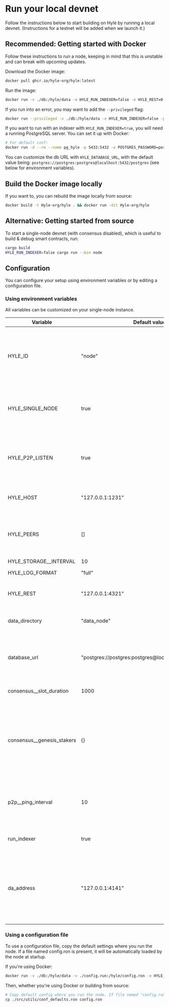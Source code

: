 # Run your local devnet

<!-- Testnet 
Hylé provides a testnet where you can test your smart contract and help us test our network.-->

Follow the instructions below to start building on Hylé by running a local devnet. (Instructions for a testnet will be added when we launch it.)

## Recommended: Getting started with Docker

Follow these instructions to run a node, keeping in mind that this is unstable and can break with upcoming updates.

Download the Docker image:

```bash
docker pull ghcr.io/hyle-org/hyle:latest
```

Run the image:

```bash
docker run -v ./db:/hyle/data -e HYLE_RUN_INDEXER=false -e HYLE_REST=0.0.0.0:4321 -p 4321:4321 -p 1234:1234 ghcr.io/hyle-org/hyle:latest
```

If you run into an error, you may want to add the `--privileged` flag:

```bash
docker run --privileged -v ./db:/hyle/data -e HYLE_RUN_INDEXER=false -p 4321:4321 -p 1234:1234 ghcr.io/hyle-org/hyle:latest
```

If you want to run with an indexer with `HYLE_RUN_INDEXER=true`, you will need a running PostgreSQL server. You can set it up with Docker:

```bash
# For default conf:
docker run -d --rm --name pg_hyle -p 5432:5432 -e POSTGRES_PASSWORD=postgres postgres
```

You can customize the db URL with `HYLE_DATABASE_URL`, with the default value being: `postgres://postgres:postgres@localhost:5432/postgres` (see below for environment variables).

## Build the Docker image locally

If you want to, you can rebuild the image locally from source:

```bash
docker build -t Hyle-org/hyle . && docker run -dit Hyle-org/hyle
```

## Alternative: Getting started from source

To start a single-node devnet (with consensus disabled), which is useful to build & debug smart contracts, run:

```bash
cargo build
HYLE_RUN_INDEXER=false cargo run --bin node
```

## Configuration

You can configure your setup using environment variables or by editing a configuration file.

<!--TODO Add table of what can be configured-->

### Using environment variables

All variables can be customized on your single-node instance.

| Variable                   | Default value                                          | Description                                                                                                          |
|----------------------------|--------------------------------------------------------|----------------------------------------------------------------------------------------------------------------------|
| HYLE_ID                    | "node"     | Node identifier in the consensus. Usage subject to change in future releases.      |
| HYLE_SINGLE_NODE           | true          | Whether the network runs as a single node or with a multi-node consensus.   |
| HYLE_P2P_LISTEN            | true    | The node should listen to new peers. Mandatory (true) if multi-node consensus.     |
| HYLE_HOST                       | "127.0.0.1:1231"  | Host & port to listen for the P2P protocol.                                     |
| HYLE_PEERS                      | []                        | List of peers to connect to at startup to follow a running consensus.    |
| HYLE_STORAGE__INTERVAL     | 10              | unused                                                                   |
| HYLE_LOG_FORMAT                 | "full"              | “json” or “full”                                       |
| HYLE_REST                       | "127.0.0.1:4321"         | Host & port for the REST API endpoint.                                            |
| data_directory             | "data_node"               | Directory name to store node state.              |
| database_url               | "postgres://postgres:postgres@localhost:5432/postgres" | PostgreSQL server address (necessary if you want to use an indexer).   |
| consensus__slot_duration   | 1000                                                   | Duration between blocks.                                     |
| consensus__genesis_stakers | {}       | Map of stakers for the genesis block. Keys are all nodes “id”, and values are the stake amount for each one of them. |
| p2p__ping_interval         | 10      | Interval the p2p layer does a ping to check aliveness of other peers.                                                |
| run_indexer                | true          | Whether there should be an indexer.                                  |
| da_address                 | "127.0.0.1:4141"  | Host & port of the data availability module, which streams historical & new blocks. It might be used by indexers.  |

### Using a configuration file

To use a configuration file, copy the default settings where you run the node. If a file named config.ron is present, it will be automatically loaded by the node at startup.

If you're using Docker:

```bash
docker run -v ./db:/hyle/data -v ./config.run:/hyle/config.ron -e HYLE_RUN_INDEXER=false -p 4321:4321 -p 1234:1234 ghcr.io/hyle-org/hyle:latest
```

Then, whether you're using Docker or building from source:

```bash
# Copy default config where you run the node. If file named "config.ron" is present, it will be loaded by node at startup.
cp ./src/utils/conf_defaults.ron config.ron
```
